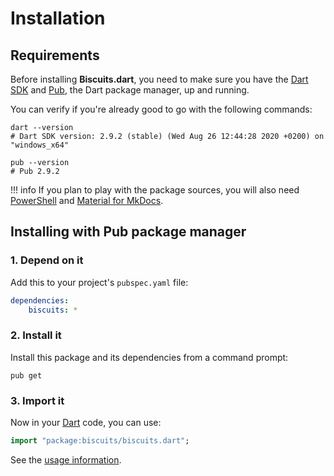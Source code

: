 # Installation

## Requirements
Before installing **Biscuits.dart**, you need to make sure you have the [Dart SDK](https://dart.dev/tools/sdk)
and [Pub](https://dart.dev/tools/pub), the Dart package manager, up and running.

You can verify if you're already good to go with the following commands:

``` shell
dart --version
# Dart SDK version: 2.9.2 (stable) (Wed Aug 26 12:44:28 2020 +0200) on "windows_x64"

pub --version
# Pub 2.9.2
```

!!! info
	If you plan to play with the package sources, you will also need
	[PowerShell](https://docs.microsoft.com/en-us/powershell) and [Material for MkDocs](https://squidfunk.github.io/mkdocs-material).

## Installing with Pub package manager

### 1. Depend on it
Add this to your project's `pubspec.yaml` file:

``` yaml
dependencies:
	biscuits: *
```

### 2. Install it
Install this package and its dependencies from a command prompt:

``` shell
pub get
```

### 3. Import it
Now in your [Dart](https://dart.dev) code, you can use:

``` dart
import "package:biscuits/biscuits.dart";
```

See the [usage information](usage/api.md).
